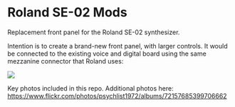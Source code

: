 # Roland SE-02 Mods

Replacement front panel for the Roland SE-02 synthesizer.

Intention is to create a brand-new front panel, with larger controls. It would be connected to the existing voice and digital board using the same mezzanine connector that Roland uses:

![](https://c1.staticflickr.com/5/4397/37350883412_9683ebab33_c.jpg)



Key photos included in this repo. Additional photos here:
https://www.flickr.com/photos/psychlist1972/albums/72157685399706662
